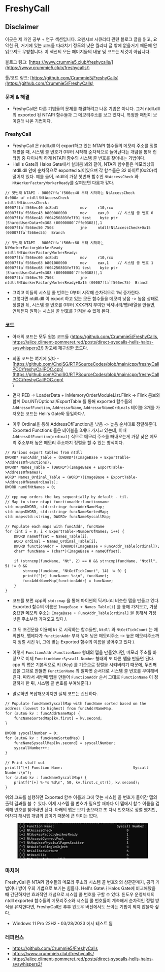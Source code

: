 # FreshyCall

###

## Disclaimer&#x20;

이곳은 제 개인 공부 + 연구 섹션입니다. 오펜시브 시큐리티 관련 블로그 글을 읽고, 요약한 뒤, 거기에 있는 코드들 따라치기 정도의 낮은 퀄리티 글 밖에 없을거기 때문에 안 읽으셔도 무방합니다. 이 섹션의 모든 페이지들의 내용 및 코드는 제것이 아닙니다.

블로그 링크: [https://www.crummie5.club/freshycalls/](https://www.crummie5.club/freshycalls/)

툴/코드 링크: [https://github.com/Crummie5/FreshyCalls](https://github.com/Crummie5/FreshyCalls)

### 문제 & 해결

* FreshyCall은 다른 기법들의 문제를 해결하려고 나온 기법은 아니다. 그저 ntdll.dll의 exported 된 NTAPI 함수들과 그 메모리주소를 보고 있자니, 특정한 패턴이 보이길래 나온 기법이다.

### FreshyCall

* FreshyCall 은 ntdll.dll 이 export하고 있는 NTAPI 함수들의 메모리 주소를 정렬해봤을 때, 시스템 콜 번호가 0부터 시작해 순차적으로 늘어난다는 개념을 통해 런타임 중 다이나믹 하게 NTAPI 함수의 시스템 콜 번호를 찾아내는 기법이다.
* Hell's Gate와 Halos Gate에서 살펴봄 봐와 같이, NTAPI 함수들은 메모리상의 ntdll.dll 안에 순차적으로 exported 되어있으며 각 함수들은 32 바이트(0x20)씩 떨어져 있다. 예를 들어, ntdll의 가장 첫번째 함수인 `NtAccessCheck` 와 `NtWorkerFactoryWorkerReady`를 살펴보면 다음과 같다.

```
// 첫번째 NTAPI - 00007ffa`f566ec40 부터 시작하는 NtAccessCheck
0:000> uf ntdll!NtAccessCheck
ntdll!NtAccessCheck:
00007ffa`f566ec40 4c8bd1          mov     r10,rcx
00007ffa`f566ec43 b800000000      mov     eax,0    // 시스템 콜 번호 0
00007ffa`f566ec48 f604250803fe7f01 test    byte ptr [SharedUserData+0x308 (00000000`7ffe0308)],1
00007ffa`f566ec50 7503            jne     ntdll!NtAccessCheck+0x15 (00007ffa`f566ec55)  Branch

// 두번째 NTAPI - 00007ffa`f566ec60 부터 시작하는 NtWorkerFactoryWorkerReady
ntdll!NtWorkerFactoryWorkerReady:
00007ffa`f566ec60 4c8bd1          mov     r10,rcx
00007ffa`f566ec63 b801000000      mov     eax,1    // 시스템 콜 번호 1
00007ffa`f566ec68 f604250803fe7f01 test    byte ptr [SharedUserData+0x308 (00000000`7ffe0308)],1
00007ffa`f566ec70 7503            jne     ntdll!NtWorkerFactoryWorkerReady+0x15 (00007ffa`f566ec75)  Branch
```

* 그리고 이들의 시스템 콜 번호는 0부터 시작해 순차적으로 1씩 증가한다.&#x20;
* 그렇다면 ntdll.dll 이 export 하고 있는 모든 함수들을 메모리 낮음 -> 높음 상태로 정렬한 뒤, 시스템 콜 번호를 0부터 XXX까지 부여한 딕셔너리/맵/배열을 만들면, 언제든지 원하는 시스템 콜 번호를 가져올 수 있게 된다.

### 코드

* 아래의 코드는 모두 원본 코드들 (https://github.com/Crummie5/FreshyCalls, https://alice.climent-pommeret.red/posts/direct-syscalls-hells-halos-syswhispers2/) 참고해 재구성한 코드다.
* 최종 코드는 여기에 있다 - [https://github.com/ChoiSG/RTPSourceCodes/blob/main/cpp/freshyCallPOC/freshyCallPOC.cpp](https://github.com/ChoiSG/RTPSourceCodes/blob/main/cpp/freshyCallPOC/freshyCallPOC.cpp) \
  \

* 먼저 PEB -> LoaderData + InMemoryOrderModuleList.Flink -> Flink 콤보와 함께 Dos/NT/Optional/ExportTable 를 통해 exported 함수들의 `AddressofFunction`, `AddressofName`, `AddressofNameOrdinals` 테이블 3개를 가져오는 코드는 Hell's Gate와 동일하다.\

* 이후 Ordinal을 통해 AddressOfFunction을 낮음 -> 높음 순서대로 정렬해준다. Exported Functions 들은 테이블을 3개나 가지고 있는데, 이때 `AddressOfFunction[ordinal]` 식으로 메모리 주소를 빼내오는게 가장 낮은 메모리 주소부터 높은 메모리 주소까지 정렬을 할 수 있는 방식이다.

```
// Various export tables from ntdll 
DWORD* FuncAddr_Table = (DWORD*)(ImageBase + ExportTable->AddressOfFunctions);
DWORD* Names_Table = (DWORD*)(ImageBase + ExportTable->AddressOfNames);
WORD* Names_Ordinal_Table = (WORD*)(ImageBase + ExportTable->AddressOfNameOrdinals);
DWORD numOfNtNames = 0;

// cpp map orders the key sequentially by default - til. 
// Map to store ntapi functionaddr:functionname
std::map<DWORD, std::string> funcAddrNameMap;
std::map<DWORD, std::string> funcNameSortedMap;
std::map<std::string, DWORD> funcNameSyscallMap;

// Populate each maps with funcAddr, funcName
for (int i = 0; i < ExportTable->NumberOfNames; i++) {
	DWORD nameOffset = Names_Table[i];
	WORD ordinal = Names_Ordinal_Table[i];
	DWORD functionAddr = (DWORD)(ImageBase + FuncAddr_Table[ordinal]);
	char* funcName = (char*)(ImageBase + nameOffset);

	if (strncmp(funcName, "Nt", 2) == 0 && strncmp(funcName, "Ntdll", 5) != 0 &&
		strncmp(funcName, "NtGetTickCount", 14) != 0) {
		printf("[+] funcName: %s\n", funcName);
		funcAddrNameMap[functionAddr] = funcName;
	}
}
```

* 코드를 보면 cpp의 `std::map` 을 통해 파이썬의 딕셔너리 비슷한 맵을 만들고 있다. Exported 함수의 이름은 `ImageBase + Names_Table[i]` 를 통해 가져오고, 가장 중요한 메모리 주소는 `ImageBase + FuncAddr_Table[ordinal]` 을 통해서 가장 낮은 주소부터 가져오고 있다.\

* 그 뒤 조건문을 이용해 `Nt` 로 시작하는 함수들만, `Ntdll` 와 `NtGetTickCount` 는 제외한채, 맵에다가 `functionAddr` 부터 넣어 낮은 메모리주소 -> 높은 메모리주소까지 정렬 시킨 뒤, 그에 맞는 Exported 함수의 이름을 넣어주고 있다.\

* 이렇게 `FunctionAddr:FunctionName` 형태의 맵을 만들었다면, 메모리 주소를 바탕으로 이제 `FunctionName:Syscall-Number` 형태의 또 다른 맵을 만들면 된다. cpp 의 맵은 기본적으로 키 (Key) 를 기준으로 정렬을 시켜버리기 때문에, 두번째 맵을 그대로 만들면 `FunctionName` 의 알파벳 순서대로 시스템 콜 번호를 부여해버린다. 따라서 세번째 맵을 만들어 `FunctionAddr` 순서 그대로 `FunctionName` 이 정렬하게 한 뒤, 시스템 콜 번호를 부여해준다.\

* 말로하면 복잡해보이지만 실제 코드는 간단하다.

```
// Populate funcNameSyscallMap with funcName sorted based on the address (lowest to highest) from funcAddrNameMap.
for (auto& kv : funcAddrNameMap) {
	funcNameSortedMap[kv.first] = kv.second;
}

DWORD syscallNumber = 0;
for (auto& kv : funcNameSortedMap) {
	funcNameSyscallMap[kv.second] = syscallNumber;
	syscallNumber++;
}

// Print stuff out 
printf("[+] Function Name:                                Syscall Number:\n");
for (auto& kv : funcNameSyscallMap) {
	printf("[+] %-*s %d\n", 50, kv.first.c_str(), kv.second);
}	
```

위의 코드를 실행하면 Exported 함수 이름과 그에 맞는 시스템 콜 번호가 들어간 맵의 출력 결과를 볼 수 있다. 이제 시스템 콜 번호가 필요할 때마다 이 맵에서 함수 이름을 검색해 번호를 찾아내면 된다. 아래의 맵은 보기 좋으라고 또 다시 번호대로 정렬 했지만, 어차피 해시맵 개념의 맵이기 때문에 큰 의미는 없다.&#x20;

<figure><img src="../../.gitbook/assets/freshycall-syscall-number.PNG" alt=""><figcaption></figcaption></figure>

### 마치며

FreshyCall은 NTAPI 함수들의 메모리 주소와 시스템 콜 번호와의 상관관계지, 공격 기법이나 방어 우회 기법으로 보기는 힘들다. Hell's Gate나 Halos Gate에 비교해봤을 때 간단하지만 효과적인 개념으로 시스템 콜 번호를 구할 수 있다. 윈도우 운영체제의 ntdll exported 함수들의 메모리주소와 시스템 콜 번호들이 계속해서 순차적인 정렬 방식을 유지한다면, FreshyCall은 추후 윈도우 버전에서도 쓰이는 기법이 되지 않을까 싶다.

* Windows 11 Pro 22H2 - 03/28/2023 에서 테스트 됨

### 레퍼런스

* https://github.com/Crummie5/FreshyCalls
* https://www.crummie5.club/freshycalls/
* https://alice.climent-pommeret.red/posts/direct-syscalls-hells-halos-syswhispers2/
